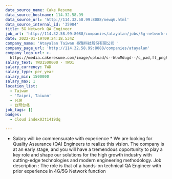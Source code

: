 ```yaml
---
data_source_name: Cake Resume
data_source_hostname: 114.32.58.99
data_source_url: 'http://114.32.58.99:8088/newq6.html'
data_source_internal_id: '35984'
title: 5G Network QA Engineer
job_url: 'http://114.32.58.99:8088/companies/atayalan/jobs/5g-network-qa-engineer'
date: 2022-01-19T09:24:18.534Z
company_name: 'Atayalan Taiwan 泰雅科技股份有限公司 '
company_page_url: 'http://114.32.58.99:8088/companies/atayalan'
company_logo_url: >-
  https://media.cakeresume.com/image/upload/s--WuwMdugd--/c_pad,fl_png8,h_200,w_200/v1642146921/rwrgmsjwfqdnfyzzjnkc.png
salary_text: TWD1500000 - TWD1
salary_currency: TWD
salary_type: per_year
salary_min: 1500000
salary_max: 1
location_list:
  - Taiwan
  - 'Taipei, Taiwan'
  - 台灣
  - 台灣台北
job_tags: []
badges:
  - Cloud index03t1419dq

---
```


* Salary will be commensurate with experience * We are looking for Quality Assurance (QA) Engineers to realize this vision. The company is at an early stage, and you will have a tremendous opportunity to play a key role and shape our solutions for the high growth industry with cutting-edge technologies and modern engineering methodology. Job description : <Primary Job Duties and Responsibilities> The role is that of a hands-on technical QA Engineer with prior experience in 4G/5G Network function